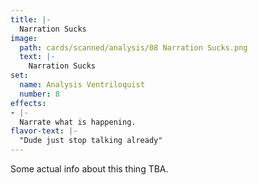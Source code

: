 ```yaml
---
title: |-
  Narration Sucks
image: 
  path: cards/scanned/analysis/08 Narration Sucks.png
  text: |-
    Narration Sucks
set:
  name: Analysis Ventriloquist
  number: 8
effects: 
- |-
  Narrate what is happening.
flavor-text: |-
  "Dude just stop talking already"
---
```

Some actual info about this thing TBA.
